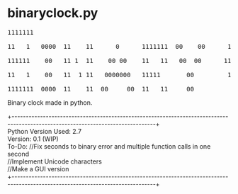 # binaryclock.py


<pre>1111111                                                     111111<br />  
11   1   0000  11    11      0      1111111  00    00      11        00    111111     000000  11   11<br />
111111    00   11 1  11    00 00    11   11   00  00      11         00  11      11  00       11 11<br />
11   1    00   11  1 11   0000000   11111       00         11        00  11      11  00       11 11<br />
1111111  0000  11    11  00     00  11   11     00          1111111  00    111111     000000  11   11<br /></pre>

Binary clock made in python. 

+--------------------------------------------------------------------------------------------------------------------------------+<br />
Python Version Used: 2.7<br />
Version: 0.1 (WIP)<br />
To-Do: //Fix seconds to binary error and multiple function calls in one second<br />
       //Implement Unicode characters <br />
       //Make a GUI version <br />
+--------------------------------------------------------------------------------------------------------------------------------+
